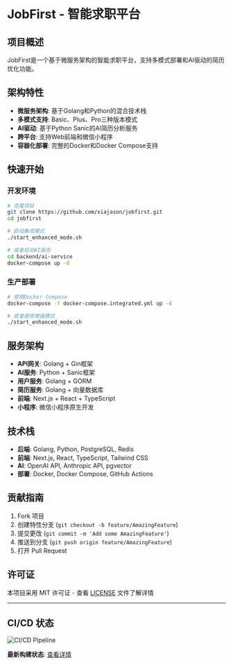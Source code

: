 # JobFirst - 智能求职平台

## 项目概述

JobFirst是一个基于微服务架构的智能求职平台，支持多模式部署和AI驱动的简历优化功能。

## 架构特性

- **微服务架构**: 基于Golang和Python的混合技术栈
- **多模式支持**: Basic、Plus、Pro三种版本模式
- **AI驱动**: 基于Python Sanic的AI简历分析服务
- **跨平台**: 支持Web前端和微信小程序
- **容器化部署**: 完整的Docker和Docker Compose支持

## 快速开始

### 开发环境

```bash
# 克隆项目
git clone https://github.com/xiajason/jobfirst.git
cd jobfirst

# 启动集成模式
./start_enhanced_mode.sh

# 或者启动AI服务
cd backend/ai-service
docker-compose up -d
```

### 生产部署

```bash
# 使用Docker Compose
docker-compose -f docker-compose.integrated.yml up -d

# 或者使用增强模式
./start_enhanced_mode.sh
```

## 服务架构

- **API网关**: Golang + Gin框架
- **AI服务**: Python + Sanic框架
- **用户服务**: Golang + GORM
- **简历服务**: Golang + 向量数据库
- **前端**: Next.js + React + TypeScript
- **小程序**: 微信小程序原生开发

## 技术栈

- **后端**: Golang, Python, PostgreSQL, Redis
- **前端**: Next.js, React, TypeScript, Tailwind CSS
- **AI**: OpenAI API, Anthropic API, pgvector
- **部署**: Docker, Docker Compose, GitHub Actions

## 贡献指南

1. Fork 项目
2. 创建特性分支 (`git checkout -b feature/AmazingFeature`)
3. 提交更改 (`git commit -m 'Add some AmazingFeature'`)
4. 推送到分支 (`git push origin feature/AmazingFeature`)
5. 打开 Pull Request

## 许可证

本项目采用 MIT 许可证 - 查看 [LICENSE](LICENSE) 文件了解详情

---

## CI/CD 状态

![CI/CD Pipeline](https://github.com/xiajason/jobfirst/workflows/JobFirst%20CI%2FCD%20Pipeline/badge.svg?branch=develop)

**最新构建状态**: [查看详情](https://github.com/xiajason/jobfirst/actions/workflows/ci-cd-pipeline.yml)

